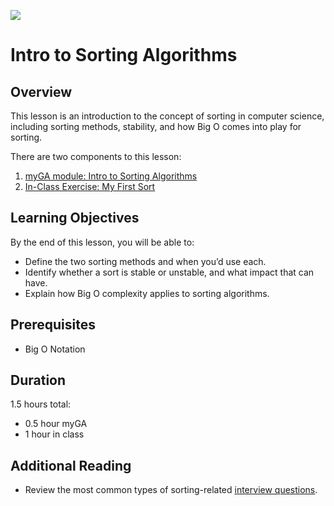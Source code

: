 ![](https://ga-dash.s3.amazonaws.com/production/assets/logo-9f88ae6c9c3871690e33280fcf557f33.png) 

# Intro to Sorting Algorithms

## Overview
This lesson is an introduction to the concept of sorting in computer science, including sorting methods, stability, and how Big O comes into play for sorting.

There are two components to this lesson:
1. [myGA module: Intro to Sorting Algorithms](https://my.generalassemb.ly/activities/818)
2. [In-Class Exercise: My First Sort](./MyFirstSort.md)

## Learning Objectives
By the end of this lesson, you will be able to:
- Define the two sorting methods and when you’d use each.
- Identify whether a sort is stable or unstable, and what impact that can have.
- Explain how Big O complexity applies to sorting algorithms.

## Prerequisites
* Big O Notation

## Duration
1.5 hours total:
* 0.5 hour myGA
* 1 hour in class

## Additional Reading
* Review the most common types of sorting-related [interview questions](https://www.techiedelight.com/sorting-interview-questions/).
